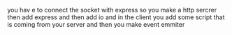 you hav e to connect the socket with express
so you make a http sercrer then add express and then add io
and in the client you add some  script that is coming from your server
and then you make event emmiter